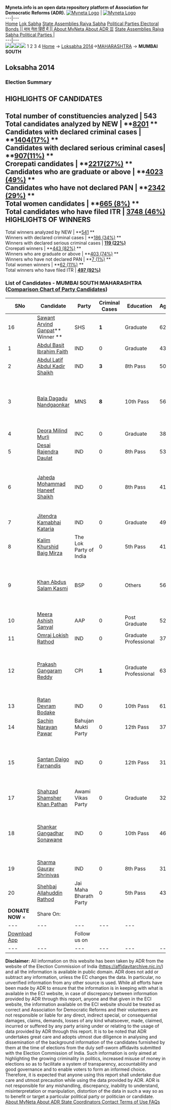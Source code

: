 **Myneta.info is an open data repository platform of Association for Democratic Reforms (ADR).**
[![Myneta Logo](https://www.myneta.info/lib/img/myneta-logo.png)](https://www.myneta.info/) | [![Myneta Logo](https://www.myneta.info/lib/img/adr-logo.png)](https://adrindia.org)  
---|---  
[Home](https://www.myneta.info/) [Lok Sabha](https://www.myneta.info/#ls "Lok Sabha") [ State Assemblies ](https://www.myneta.info/#sa "State Assemblies") [Rajya Sabha](https://www.myneta.info/#rs "Rajya Sabha") [Political Parties ](https://www.myneta.info/party "Political Parties") [ Electoral Bonds ](https://www.myneta.info/electoral_bonds "Electoral Bonds") [ || माय नेता हिंदी में || ](https://translate.google.co.in/translate?prev=hp&hl=en&js=y&u=www.myneta.info&sl=en&tl=hi&history_state0=) [ About MyNeta ](https://adrindia.org/content/about-myneta) [ About ADR ](https://adrindia.org/about-adr/who-we-are) [☰](javascript:void\(0\))
[ State Assemblies ](https://www.myneta.info/#sa "State Assemblies") [ Rajya Sabha ](https://www.myneta.info/#rs "Rajya Sabha") [ Political Parties ](https://www.myneta.info/party "Political Parties")
|   
---|---  
![](https://www.myneta.info/lib/img/banner/banner-1.png)![](https://www.myneta.info/lib/img/banner/banner-2.png)![](https://www.myneta.info/lib/img/banner/banner-3.png)![](https://www.myneta.info/lib/img/banner/banner-4.png)
1  2  3  4 
[Home](https://www.myneta.info/) → [Loksabha 2014](https://www.myneta.info/ls2014/)→[MAHARASHTRA](https://www.myneta.info/ls2014/index.php?action=show_constituencies&state_id=13) → **MUMBAI SOUTH**
### 
## Loksabha 2014
###  Election Summary 
HIGHLIGHTS OF CANDIDATES  
---  
Total number of constituencies analyzed |  543   
Total candidates analyzed by NEW | **[8201](https://www.myneta.info/ls2014/index.php?action=summary&subAction=candidates_analyzed&sort=candidate#summary) **  
Candidates with declared criminal cases | **[1404(17%)](https://www.myneta.info/ls2014/index.php?action=summary&subAction=crime&sort=candidate#summary) **  
Candidates with declared serious criminal cases| **[907(11%)](https://www.myneta.info/ls2014/index.php?action=summary&subAction=serious_crime&sort=candidate#summary) **  
Crorepati candidates | **[2217(27%)](https://www.myneta.info/ls2014/index.php?action=summary&subAction=crorepati&sort=candidate#summary) **  
Candidates who are graduate or above | **[4023 (49%)](https://www.myneta.info/ls2014/index.php?action=summary&subAction=education&sort=candidate#summary) **  
Candidates who have not declared PAN | **[2342 (29%)](https://www.myneta.info/ls2014/index.php?action=summary&subAction=without_pan&sort=candidate#summary) **  
Total women candidates | **[665 (8%)](https://www.myneta.info/ls2014/index.php?action=summary&subAction=women_candidate&sort=candidate#summary) **  
Total candidates who have filed ITR | [**3748 (46%)**](https://www.myneta.info/ls2014/index.php?action=summary&subAction=filed_itr&sort=candidate#summary)  
HIGHLIGHTS OF WINNERS  
---  
Total winners analyzed by NEW | **[541](https://www.myneta.info/ls2014/index.php?action=summary&subAction=winner_analyzed&sort=candidate#summary) **  
Winners with declared criminal cases | **[186 (34%)](https://www.myneta.info/ls2014/index.php?action=summary&subAction=winner_crime&sort=candidate#summary) **  
Winners with declared serious criminal cases | **[119 (22%)](https://www.myneta.info/ls2014/index.php?action=summary&subAction=winner_serious_crime&sort=candidate#summary)**  
Crorepati winners | **[443 (82%)](https://www.myneta.info/ls2014/index.php?action=summary&subAction=winner_crorepati&sort=candidate#summary) **  
Winners who are graduate or above | **[403 (74%)](https://www.myneta.info/ls2014/index.php?action=summary&subAction=winner_education&sort=candidate#summary) **  
Winners who have not declared PAN | **[7 (1%)](https://www.myneta.info/ls2014/index.php?action=summary&subAction=winner_without_pan&sort=candidate#summary) **  
Total women winners | **[62 (11%)](https://www.myneta.info/ls2014/index.php?action=summary&subAction=winner_women&sort=candidate#summary) **  
Total winners who have filed ITR | [**497 (92%)**](https://www.myneta.info/ls2014/index.php?action=summary&subAction=winner_filed_itr&sort=candidate#summary)  
### List of Candidates - MUMBAI SOUTH:MAHARASHTRA ([Comparison Chart of Party Candidates](https://www.myneta.info/ls2014/comparisonchart.php?constituency_id=340))
SNo | Candidate| Party| Criminal Cases| Education| Age| Total Assets| Liabilities  
---|---|---|---|---|---|---|---  
16  | [Sawant Arvind Ganpat](https://www.myneta.info/ls2014/candidate.php?candidate_id=5913)** Winner ** | SHS | **1** | Graduate| 62 | Rs 1,31,32,841 ~ 1 Crore+ | Rs 0 ~   
1  | [Abdul Basit Ibrahim Faith](https://www.myneta.info/ls2014/candidate.php?candidate_id=5929) | IND | 0 | Graduate| 43 | Rs 8,88,656 ~ 8 Lacs+ | Rs 0 ~   
2  | [Abdul Latif Abdul Kadir Shaikh](https://www.myneta.info/ls2014/candidate.php?candidate_id=5916) | IND | **3** | 8th Pass| 50 | Rs 33,93,500 ~ 33 Lacs+ | Rs 0 ~   
3  | [Bala Dagadu Nandgaonkar](https://www.myneta.info/ls2014/candidate.php?candidate_id=5915) | MNS | **8** | 10th Pass| 56 | ![](https://myneta.info/image_v2.php?myneta_folder=ls2014&candidate_id=5915&col=ta) | ![](https://myneta.info/image_v2.php?myneta_folder=ls2014&candidate_id=5915&col=lia)  
4  | [Deora Milind Murli](https://www.myneta.info/ls2014/candidate.php?candidate_id=5914) | INC | 0 | Graduate| 38 | Rs 40,80,01,069 ~ 40 Crore+ | Rs 5,92,50,670 ~ 5 Crore+  
5  | [Desai Rajendra Daulat](https://www.myneta.info/ls2014/candidate.php?candidate_id=5925) | IND | 0 | 8th Pass| 53 | Rs 1,13,800 ~ 1 Lacs+ | Rs 0 ~   
6  | [Jaheda Mohammad Haneef Shaikh](https://www.myneta.info/ls2014/candidate.php?candidate_id=5923) | IND | 0 | 8th Pass| 41 | ![](https://myneta.info/image_v2.php?myneta_folder=ls2014&candidate_id=5923&col=ta) | ![](https://myneta.info/image_v2.php?myneta_folder=ls2014&candidate_id=5923&col=lia)  
7  | [Jitendra Kamabhai Kataria](https://www.myneta.info/ls2014/candidate.php?candidate_id=5927) | IND | 0 | Graduate| 49 | Rs 73,000 ~ 73 Thou+ | Rs 0 ~   
8  | [Kalim Khurshid Baig Mirza](https://www.myneta.info/ls2014/candidate.php?candidate_id=5926) | The Lok Party of India | 0 | 5th Pass| 41 | Rs 1,70,000 ~ 1 Lacs+ | Rs 0 ~   
9  | [Khan Abdus Salam Kasmi](https://www.myneta.info/ls2014/candidate.php?candidate_id=5917) | BSP | 0 | Others| 56 | ![](https://myneta.info/image_v2.php?myneta_folder=ls2014&candidate_id=5917&col=ta) | ![](https://myneta.info/image_v2.php?myneta_folder=ls2014&candidate_id=5917&col=lia)  
10  | [Meera Ashish Sanyal](https://www.myneta.info/ls2014/candidate.php?candidate_id=5912) | AAP | 0 | Post Graduate| 52 | Rs 50,94,61,553 ~ 50 Crore+ | Rs 1,38,49,761 ~ 1 Crore+  
11  | [Omraj Lokish Rathod](https://www.myneta.info/ls2014/candidate.php?candidate_id=5918) | IND | 0 | Graduate Professional| 37 | Rs 5,85,000 ~ 5 Lacs+ | Rs 0 ~   
12  | [Prakash Gangaram Reddy](https://www.myneta.info/ls2014/candidate.php?candidate_id=5911) | CPI | **1** | Graduate Professional| 63 | ![](https://myneta.info/image_v2.php?myneta_folder=ls2014&candidate_id=5911&col=ta) | ![](https://myneta.info/image_v2.php?myneta_folder=ls2014&candidate_id=5911&col=lia)  
13  | [Ratan Devram Bodake](https://www.myneta.info/ls2014/candidate.php?candidate_id=5919) | IND | 0 | 10th Pass| 61 | Rs 65,60,000 ~ 65 Lacs+ | Rs 0 ~   
14  | [Sachin Narayan Pawar](https://www.myneta.info/ls2014/candidate.php?candidate_id=5920) | Bahujan Mukti Party | 0 | 12th Pass| 37 | Rs 9,14,709 ~ 9 Lacs+ | Rs 0 ~   
15  | [Santan Daigo Farnandis](https://www.myneta.info/ls2014/candidate.php?candidate_id=5928) | IND | 0 | 12th Pass| 31 | ![](https://myneta.info/image_v2.php?myneta_folder=ls2014&candidate_id=5928&col=ta) | ![](https://myneta.info/image_v2.php?myneta_folder=ls2014&candidate_id=5928&col=lia)  
17  | [Shahzad Shamsher Khan Pathan](https://www.myneta.info/ls2014/candidate.php?candidate_id=5921) | Awami Vikas Party | 0 | Graduate| 32 | Rs 3,30,86,273 ~ 3 Crore+ | Rs 12,75,000 ~ 12 Lacs+  
18  | [Shankar Gangadhar Sonawane](https://www.myneta.info/ls2014/candidate.php?candidate_id=5910) | IND | 0 | 10th Pass| 46 | ![](https://myneta.info/image_v2.php?myneta_folder=ls2014&candidate_id=5910&col=ta) | ![](https://myneta.info/image_v2.php?myneta_folder=ls2014&candidate_id=5910&col=lia)  
19  | [Sharma Gaurav Shrinivas](https://www.myneta.info/ls2014/candidate.php?candidate_id=5922) | IND | 0 | 8th Pass| 31 | Rs 3,18,305 ~ 3 Lacs+ | Rs 0 ~   
20  | [Shehbaj Allahuddin Rathod](https://www.myneta.info/ls2014/candidate.php?candidate_id=5924) | Jai Maha Bharath Party | 0 | 5th Pass| 43 | Rs 1,18,73,000 ~ 1 Crore+ | Rs 0 ~   
|  **DONATE NOW** × |  Share On:  | [](https://api.whatsapp.com/send?text=https%3A%2F%2Fmyneta.info%2Fpunjab2022%2Findex.php%3Faction%3Dshow_constituencies%26state_id%3D19) | [](https://www.facebook.com/sharer/sharer.php?u=https%3A%2F%2Fmyneta.info%2Fpunjab2022%2Findex.php%3Faction%3Dshow_constituencies%26state_id%3D19) | [](https://twitter.com/share?url=https%3A%2F%2Fmyneta.info%2Fpunjab2022%2Findex.php%3Faction%3Dshow_constituencies%26state_id%3D19)  
---|---|---|---|---  
| [ Download App ](https://play.google.com/store/apps/details?id=com.webrosoft.myneta1&pcampaignid=pcampaignidMKT-Other-global-all-co-prtnr-py-PartBadge-Mar2515-1) | [](https://play.google.com/store/apps/details?id=com.webrosoft.myneta1&pcampaignid=pcampaignidMKT-Other-global-all-co-prtnr-py-PartBadge-Mar2515-1) |  Follow us on  | [](https://www.facebook.com/adrindia.org/) | [](https://twitter.com/adrspeaks) | [](https://groups.google.com/g/national-election-watch?hl=en&pli=1) | [](https://www.instagram.com/adrspeaks/) | [](https://www.youtube.com/user/adrspeaks) | [](https://sharechat.com/profile/adrspeaks)  
---|---|---|---|---|---|---|---|---  
**Disclaimer:** All information on this website has been taken by ADR from the website of the Election Commission of India (https://affidavitarchive.nic.in/) and all the information is available in public domain. ADR does not add or subtract any information, unless the EC changes the data. In particular, no unverified information from any other source is used. While all efforts have been made by ADR to ensure that the information is in keeping with what is available in the ECI website, in case of discrepancy between information provided by ADR through this report, anyone and that given in the ECI website, the information available on the ECI website should be treated as correct and Association for Democratic Reforms and their volunteers are not responsible or liable for any direct, indirect special, or consequential damages, claims, demands, losses of any kind whatsoever, made, claimed, incurred or suffered by any party arising under or relating to the usage of data provided by ADR through this report. It is to be noted that ADR undertakes great care and adopts utmost due diligence in analysing and dissemination of the background information of the candidates furnished by them at the time of elections from the duly self-sworn affidavits submitted with the Election Commission of India. Such information is only aimed at highlighting the growing criminality in politics, increased misuse of money in elections so as to facilitate a system of transparency, accountability and good governance and to enable voters to form an informed choice. Therefore, it is expected that anyone using this report shall undertake due care and utmost precaution while using the data provided by ADR. ADR is not responsible for any mishandling, discrepancy, inability to understand, misinterpretation or manipulation, distortion of the data in such a way so as to benefit or target a particular political party or politician or candidate. 
[ About MyNeta ](https://adrindia.org/content/about-myneta) [ About ADR ](https://adrindia.org/about-adr/who-we-are) [ State Coordinators ](https://adrindia.org/about-adr/state-coordinators) [ Contact ](https://adrindia.org/contact-us) [ Terms of Use ](https://adrindia.org/content/adr-terms-use) [ FAQs ](https://adrindia.org/content/faqs)
